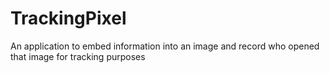 # TrackingPixel
An application to embed information into an image and record who opened that image for tracking purposes
